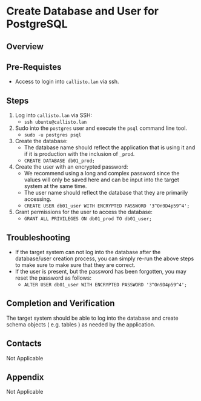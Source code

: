 # Create Database and User for PostgreSQL
## Overview

## Pre-Requistes
* Access to login into `callisto.lan` via ssh.

## Steps
1. Log into `callisto.lan` via SSH:
    * `ssh ubuntu@callisto.lan`
1. Sudo into the `postgres` user and execute the `psql` command line tool.
    * `sudo -u postgres psql`
1. Create the database:
    * The database name should reflect the application that is using it and if it is production with the inclusion of `_prod`.
    * `CREATE DATABASE db01_prod;`
1. Create the user with an encrypted password:
    * We recommend using a long and complex password since the values will only be saved here and can be input into the target system at the same time.
    * The user name should reflect the database that they are primarily accessing.
    * `CREATE USER db01_user WITH ENCRYPTED PASSWORD '3^On9D4p59^4';`
1. Grant permissions for the user to access the database:
    * `GRANT ALL PRIVILEGES ON db01_prod TO db01_user;`

## Troubleshooting
* If the target system can not log into the database after the database/user creation process, you can simply re-run the above steps to make sure to make sure that they are correct.
* If the user is present, but the password has been forgotten, you may reset the password as follows:
    * `ALTER USER db01_user WITH ENCRYPTED PASSWORD '3^On9D4p59^4';`

## Completion and Verification
The target system should be able to log into the database and create schema objects ( e.g. tables ) as needed by the application.

## Contacts
Not Applicable

## Appendix
Not Applicable
